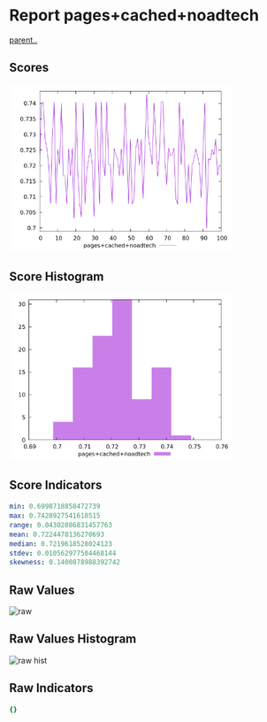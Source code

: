 # Report pages+cached+noadtech

[parent..](./..)  


## Scores

![score](./score.png)  

## Score Histogram

![hist](./hist.png)  

## Score Indicators

```yaml
min: 0.6998718858472739
max: 0.7428927541618515
range: 0.04302086831457763
mean: 0.7224478136270693
median: 0.7219618528024123
stdev: 0.010562977504468144
skewness: 0.1400878988392742

```

## Raw Values

![raw](./raw.png)  

## Raw Values Histogram

![raw hist](./raw_hist.png)  

## Raw Indicators

```yaml
{}

```

<style>
  img {
    max-width: 80%;
  }
</style>
      
